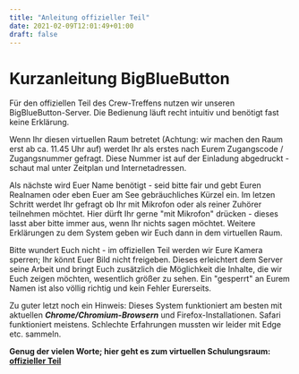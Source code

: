 ```yaml
---
title: "Anleitung offizieller Teil"
date: 2021-02-09T12:01:49+01:00
draft: false
---
```


Kurzanleitung BigBlueButton 
===
Für den offiziellen Teil des Crew-Treffens nutzen wir unseren BigBlueButton-Server. Die Bedienung läuft recht intuitiv und benötigt fast keine Erklärung.

Wenn Ihr diesen virtuellen Raum betretet (Achtung: wir machen den Raum erst ab ca. 11.45 Uhr auf) werdet Ihr als erstes nach Eurem Zugangscode / Zugangsnummer gefragt. Diese Nummer ist auf der Einladung abgedruckt - schaut mal unter Zeitplan und Internetadressen.

Als nächste wird Euer Name benötigt - seid bitte fair und gebt Euren Realnamen oder eben Euer am See gebräuchliches Kürzel ein. Im letzen Schritt werdet Ihr gefragt ob Ihr mit Mikrofon oder als reiner Zuhörer teilnehmen möchtet. Hier dürft Ihr gerne "mit Mikrofon" drücken - dieses lasst aber bitte immer aus, wenn Ihr nichts sagen möchtet. Weitere Erklärungen zu dem System geben wir Euch dann in dem virtuellen Raum.

Bitte wundert Euch nicht - im offiziellen Teil werden wir Eure Kamera sperren; Ihr könnt Euer Bild nicht freigeben. Dieses erleichtert dem Server seine Arbeit und bringt Euch zusätzlich die Möglichkeit die Inhalte, die wir Euch zeigen möchten, wesentlich größer zu sehen. Ein "gesperrt" an Eurem Namen ist also völlig richtig und kein Fehler Eurerseits.

Zu guter letzt noch ein Hinweis: Dieses System funktioniert am besten mit aktuellen ***Chrome/Chromium-Browsern*** und Firefox-Installationen. Safari funktioniert meistens. Schlechte Erfahrungen mussten wir leider mit Edge etc. sammeln.

**Genug der vielen Worte; hier geht es zum virtuellen Schulungsraum: [offizieller Teil ](/geduld)**